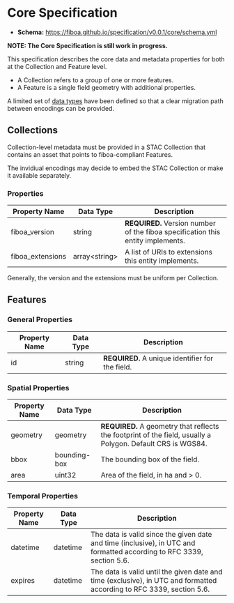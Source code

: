 # Core Specification

- **Schema:** <https://fiboa.github.io/specification/v0.0.1/core/schema.yml>

**NOTE: The Core Specification is still work in progress.**

This specification describes the core data and metadata properties for both at the
Collection and Feature level.

- A Collection refers to a group of one or more features.
- A Feature is a single field geometry with additional properties.

A limited set of [data types](datatypes.md) have been defined so that a clear migration path
between encodings can be provided.

## Collections

Collection-level metadata must be provided in a STAC Collection that contains an
asset that points to fiboa-compliant Features.

The invidiual encodings may decide to embed the STAC Collection or make it available separately.

### Properties

| Property Name    | Data Type      | Description |
| ---------------- | -------------- | ----------- |
| fiboa_version    | string         | **REQUIRED.** Version number of the fiboa specification this entity implements. |
| fiboa_extensions | array\<string> | A list of URIs to extensions this entity implements. |

Generally, the version and the extensions must be uniform per Collection. 

## Features

### General Properties

| Property Name | Data Type | Description |
| ------------- | --------- | ----------- |
| id            | string    | **REQUIRED.** A unique identifier for the field. |

### Spatial Properties

| Property Name | Data Type    | Description |
| ------------- | ------------ | ----------- |
| geometry      | geometry     | **REQUIRED.** A geometry that reflects the footprint of the field, usually a Polygon. Default CRS is WGS84. |
| bbox          | bounding-box | The bounding box of the field. |
| area          | uint32       | Area of the field, in ha and > 0. |

### Temporal Properties

| Property Name | Data Type | Description |
| ------------- | --------- | ----------- |
| datetime      | datetime  | The data is valid since the given date and time (inclusive), in UTC and formatted according to RFC 3339, section 5.6. |
| expires       | datetime  | The data is valid until the given date and time (exclusive), in UTC and formatted according to RFC 3339, section 5.6. |

